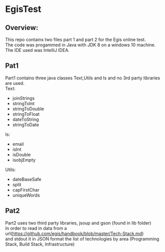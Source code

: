 # EgisTest

## Overview:
This repo contains two files part 1 and part 2 for the Egis online test.<br />
The code was progammed in Java with JDK 8 on a windows 10 machine.<br />
The IDE used was IntelliJ IDEA.

## Pat1
Part1 contains three java classes Text,Utils and Is and no 3rd party libraries are used.<br />
Text:
 * joinStrings
 * stringToInt
 * stringToDouble
 * stringToFloat
 * dateToString
 * stringToDate<br/>
 
 Is: <br />
  *  email
  *  isInt
  *  isDouble
  *  isobjEmpty<br />
  
Utils:<br />
  * dateBaseSafe
  * split
  * capFirstChar
  * uniqueWords

## Pat2
Part2 uses two third party libraries, jsoup and gson (found in lib folder)<br />
In order to read in data from a url(https://github.com/egis/handbook/blob/master/Tech-Stack.md)<br />
and stdout it in JSON format the list of technologies by area (Programming Stack, Build Stack, Infrastructure)
